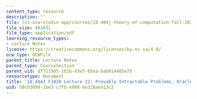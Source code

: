 ```yaml
---
content_type: resource
description: ''
file: /ol-ocw-studio-app/courses/18-404j-theory-of-computation-fall-2020/50cb369d1be3c7fbe0886e318aea13c2_MIT18_404f20_lec22.pdf
file_size: 481631
file_type: application/pdf
learning_resource_types:
- Lecture Notes
license: https://creativecommons.org/licenses/by-nc-sa/4.0/
ocw_type: OCWFile
parent_title: Lecture Notes
parent_type: CourseSection
parent_uid: df711905-1b1b-43e5-65ea-6ab014405e75
resourcetype: Document
title: '18.404J F2020 Lecture 22: Provably Intractable Problems, Oracles'
uid: 50cb369d-1be3-c7fb-e088-6e318aea13c2
---
```


